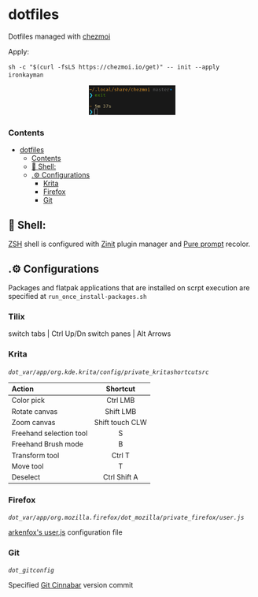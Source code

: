 # dotfiles

Dotfiles managed with [chezmoi](https://github.com/twpayne/chezmoi)

Apply:
```shell
sh -c "$(curl -fsLS https://chezmoi.io/get)" -- init --apply ironkayman
```

<p align="center">
    <img src="docs/color_scheme_example.png" style="width: 35%;"></img>
</p>

### Contents
- [dotfiles](#dotfiles)
    - [Contents](#contents)
  - [🌻 Shell:](#-shell)
  - [.⚙️ Configurations](#️-configurations)
    - [Krita](#krita)
    - [Firefox](#firefox)
    - [Git](#git)


## 🌻 Shell:

[ZSH](https://wiki.archlinux.org/title/Zsh) shell is configured with [Zinit](https://github.com/zdharma-continuum/zinit) plugin manager and [Pure prompt](https://github.com/sindresorhus/pure) recolor.

## .⚙️ Configurations

Packages and flatpak applications that are installed on scrpt execution are specified at `run_once_install-packages.sh`

### Tilix

switch tabs | Ctrl Up/Dn
switch panes | Alt Arrows

### Krita
*`dot_var/app/org.kde.krita/config/private_kritashortcutsrc`*

| Action                  | Shortcut        |
|:------------------------|:---------------:|
| Color pick              | Ctrl LMB        |
| Rotate canvas           | Shift LMB       |
| Zoom canvas             | Shift touch CLW |
| Freehand selection tool | S               |
| Freehand Brush mode     | B               |
| Transform tool          | Ctrl T          |
| Move tool               | T               |
| Deselect                | Ctrl Shift A    |

### Firefox
*`dot_var/app/org.mozilla.firefox/dot_mozilla/private_firefox/user.js`*

[arkenfox's user.js](https://github.com/arkenfox/user.js) configuration file

### Git
*`dot_gitconfig`*

Specified [Git Cinnabar](https://github.com/glandium/git-cinnabar) version commit
